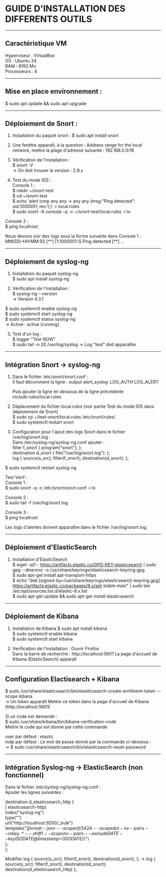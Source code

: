 # GUIDE D'INSTALLATION DES DIFFERENTS OUTILS

---

## Caractéristique VM

Hyperviseur : VirtualBox  
OS : Ubuntu 24  
RAM : 8192 Mo  
Processeurs : 4  

---

## Mise en place environnement :
$ sudo apt update && sudo apt upgrade 

---

## Déploiement de Snort :

1) Installation du paquet snort :
$ sudo apt install snort  
  
3) Une fenêtre apparaît, à la question : Address range for the local network, mettre la plage d'adresse suivante : 192.168.0.0/16  
  
4) Vérification de l'installation :   
$ snort -V  
-> On doit trouver la version : 2.9.x  
  
5) Test du mode IDS :  
Console 1 :   
$ mkdir ~/snort-test  
$ cd ~/snort-test  
$ echo 'alert icmp any any -> any any (msg:"Ping detected"; sid:1000001; rev:1;)' > local.rules  
$ sudo snort -A console -q -c ~/snort-test/local.rules -i lo  
  
Console 2 :  
$ ping localhost  
  
Nous devons voir des logs sous la forme suivante dans Console 1 :   
MM/DD-HH:MM:SS [\*\*] [1:1000001:1] Ping detected [\*\*] ...  

---

## Déploiement de syslog-ng 

1) Installation du paquet syslog-ng  
$ sudo apt install syslog-ng  
  
2) Vérification de l'installation :  
$ syslog-ng --version  
-> Version 4.3.1  

$ sudo systemctl enable syslog-ng  
$ sudo systemctl start syslog-ng  
$ sudo systemctl status syslog-ng  
-> Active : active (running)  

3) Test d'un log :   
$ logger "Test NOW"  
$ sudo tail -n 20 /var/log/syslog
-> Log "test" doit apparaître
    
---

## Intégration Snort -> syslog-ng

1) Dans le fichier /etc/snort/snort.conf :   
	Il faut décomment la ligne :
		output alert_syslog: LOG_AUTH LOG_ALERT  

	Puis ajouter la ligne en dessous de la ligne précédente     
		include rules/local.rules

2) Déplacement du fichier local.rules (voir partie Test du mode IDS dans déploiement de Snort)  
$ sudo cp ~/test-snort/local.rules /etc/snort/rules/  
$ sudo systemctl restart snort  

3) Configuration pour l'ajout des logs Snort dans le fichier /var/log/snort.log :  
Dans /etc/syslog-ng/syslog-ng.conf ajouter :  
	filter f_snort { program("snort"); };  
	destination d_snort { file("/var/log/snort.log"); };  
	log { source(s_src); filter(f_snort); destination(d_snort); };  

$ sudo systemctl restart syslog-ng  

Test Verif :  
Console 1 :  
$ sudo snort -q -c /etc/snort/snort.conf -i lo  

Console 2 :   
$ sudo tail -f /var/log/snort.log  

Console 3 :   
$ ping localhost  
  
Les logs d'alertes doivent apparaître dans le fichier /var/log/snort.log.

---

## Déploiement d'ElasticSearch

1) Installation d'ElasticSearch  
$ wget -qO - https://artifacts.elastic.co/GPG-KEY-elasticsearch | sudo gpg --dearmor -o /usr/share/keyrings/elasticsearch-keyring.gpg  
$ sudo apt-get install apt-transport-https  
$ echo "deb [signed-by=/usr/share/keyrings/elasticsearch-keyring.gpg] https://artifacts.elastic.co/packages/9.x/apt stable main" | sudo tee /etc/apt/sources.list.d/elastic-9.x.list  
$ sudo apt-get update && sudo apt-get install elasticsearch  

---

## Déploiement de Kibana

1) Installation de Kibana
$ sudo apt install kibana    
$ sudo systemctl enable kibana  
$ sudo systemctl start kibana  

2) Verification de l'installation :
   Ouvrir Firefox  
   Dans la barre de recherche : http://localhost:5601 
   La page d'accueil de Kibana (ElasticSearch) apparaît

---

## Configuration Elactisearch + Kibana

$ sudo /usr/share/elasticsearch/bin/elasticsearch-create-enrllment-token --scope kibana  
-> Un token apparaît
   Mettre ce token dans la page d'accueil de Kibana (http://localhost:5601)

Si un code est demandé :  
$ sudo /usr/share/kibana/bin/kibana-verification-code  
Mettre le code qui est donné par cette commande  
  
user par défaut : elastic  
mdp par défaut : Le mot de passe donné par la commande ci-dessous :   
-> $ sudo /usr/share/elasticsearch/bin/elasticsearch-reset-password

---

## Intégration Syslog-ng -> ElasticSearch (non fonctionnel) 

Dans le fichier /etc/syslog-ng/syslog-ng.conf :  
Ajouter les lignes suivantes :   

destination d_elasticsearch_http {  
|    elasticsearch-http(  
        index("syslog-ng")  
        type("")  
        url("http://localhost:9200/_bulk")  
        template("$(format-json --scope rfc5424 --scope dot-nv-pairs  
        --rekey .* --shift 1 --scope nv-pairs  
        --exclude DATE --key ISODATE @timestamp=${ISODATE})")  
    );  
};  
  
Modifier log { source(s_src); filter(f_snort); destination(d_snort); }; -> log { source(s_src); filter(f_snort); destination(d_snort); destination(d_elasticsearch_http) };    

